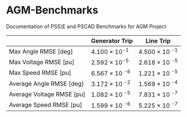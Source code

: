 # AGM-Benchmarks
Documentation of PSS\E and PSCAD Benchmarks for AGM Project


|                           | Generator Trip             | Line Trip                  |
|---------------------------|----------------------------|----------------------------|
| Max Angle RMSE [deg]      | 4.100 × 10<sup>-1</sup>    | 4.500 × 10 <sup> -1 </sup> |
| Max Voltage RMSE [pu]     | 2.592 × 10<sup>-5</sup>    | 2.618 × 10 <sup> -5 </sup> |
| Max Speed RMSE [pu]       | 6.567 × 10 <sup>-6</sup>   | 1.221 × 10 <sup> -5 </sup> |
| Average Angle RMSE [deg]  | 3.172 × 10 <sup> -2 </sup> | 1.569 × 10 <sup> -4 </sup> |
| Average Voltage RMSE [pu] | 1.082 × 10 <sup> -5 </sup> | 7.831 × 10 <sup> -7 </sup> |
| Average Speed RMSE [pu]   | 1.599 × 10 <sup> -6 </sup> | 5.225 × 10 <sup> -7 </sup> |